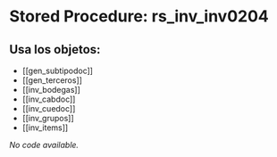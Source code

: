 # Stored Procedure: rs_inv_inv0204

## Usa los objetos:
- [[gen_subtipodoc]]
- [[gen_terceros]]
- [[inv_bodegas]]
- [[inv_cabdoc]]
- [[inv_cuedoc]]
- [[inv_grupos]]
- [[inv_items]]

*No code available.*
